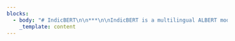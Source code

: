 ```yaml
---
blocks:
  - body: "# IndicBERT\n\n***\n\nIndicBERT is a multilingual ALBERT model trained on large-scale corpora, covering 12 major Indian languages: Assamese, Bengali, English, Gujarati, Hindi, Kannada, Malayalam, Marathi, Oriya, Punjabi, Tamil, Telugu. IndicBERT has much less parameters than other public models like mBERT and XLM-R while it still manages to give state of the art performance on several tasks.\n\n### Download Model\n\nThe model can be downloaded\_[here](https://storage.googleapis.com/ai4bharat-public-indic-nlp-corpora/models/indic-bert-v1.tar.gz). Both tf checkpoints and pytorch binaries are included in the archive. Alternatively, you can also download it from\_[Huggingface](https://huggingface.co/ai4bharat/indic-bert).\n\n### Usage\n\nThe easiest way to use Indic BERT is through the Huggingface transformers library. It can be simply loaded like this:\n\n```\nfrom transformers import AutoModel, AutoTokenizer\n\ntokenizer = AutoTokenizer.from_pretrained('ai4bharat/indic-bert')\nmodel = AutoModel.from_pretrained('ai4bharat/indic-bert')\n\n```\n\n### Tutorials\n\nIf you want to quickly try experimenting with IndicBERT, we suggest checking out our tutorials and other fine-tuning notebooks that run on Google Colab:\n\n*   General Finetuning\_\n\n### Pretraining Details\n\nIndicBERT is pre-trained with IndicNLP corpus which covers 12 Indian languages (including English) The amount of pretraining data for each language is listed below:\n\nLanguageasbnenguhikn**No. of Tokens**36.9M815M1.34B724M1.84B712M**LanguagemlmrorpatateallNo. of Tokens**767M560M104M814M549M671M8.9B\n\nIn total, the pretraining corpus has a size of 120GB and contains 8.9B tokens.\n\n### Evaluation\n\nWe evaluate IndicBERT model on a set of tasks as described in the\_[IndicGLUE page](https://indicnlp.ai4bharat.org/indic-glue). Here are the results that we obtain:\n\n#### IndicGLUE\n\nTaskmBERTXLM-RIndicBERTNews Article Headline Prediction89.5895.52**95.87**Wikipedia Section Title Prediction**73.66**66.3373.31Cloze-style multiple-choice QA39.1627.98**41.87**Article Genre Classification90.6397.03**97.34**Named Entity Recognition (F1-score)**73.24**65.9364.47Cross-Lingual Sentence Retrieval Task21.4613.74**27.12**Average64.6261.09**66.66**\n\n#### Additional Tasks\n\nTaskTask TypemBERTXLM-RIndicBERTBBC News ClassificationGenre Classification60.55**75.52**74.60IIT Product ReviewsSentiment Analysis74.57**78.97**71.32IITP Movie ReviewsSentiment Analaysis56.77**61.61**59.03Soham News ArticleGenre Classification80.23**87.6**78.45Midas DiscourseDiscourse Analysis71.20**79.94**78.44iNLTK Headlines ClassificationGenre Classification87.9593.38**94.52**ACTSA Sentiment AnalysisSentiment Analysis48.5359.33**61.18**Winograd NLINatural Language Inference56.3455.87**56.34**Choice of Plausible Alternative (COPA)Natural Language Inference54.9251.13**58.33**Amrita Exact ParaphraseParaphrase Detection**93.81**93.0293.75Amrita Rough ParaphraseParaphrase Detection83.3882.20**84.33**Average69.84**74.42**73.66\n\n\\* Note: all models have been restricted to a max\\_seq\\_length of 128.\n\n### Citing\n\nIf you are using any of the resources, please cite the following\_[paper](https://aclanthology.org/2020.findings-emnlp.445):\n\n```\n@inproceedings{kakwani2020indicnlpsuite,\n    title={{IndicNLPSuite: Monolingual Corpora, Evaluation Benchmarks and Pre-trained Multilingual Language Models for Indian Languages}},\n    author={Divyanshu Kakwani and Anoop Kunchukuttan and Satish Golla and Gokul N.C. and Avik Bhattacharyya and Mitesh M. Khapra and Pratyush Kumar},\n    year={2020},\n    booktitle={Findings of EMNLP},\n}\n\n```\n\n### License\n\nThe IndicBERT\_[code](https://github.com/AI4Bharat/indic-bert)\_(and\_[model](https://huggingface.co/ai4bharat/indic-bert)) are released under the MIT License.\n\n\n\n"
    _template: content
---
```


